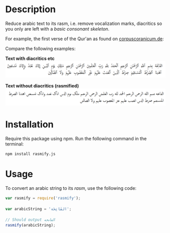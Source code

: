 # Description

Reduce arabic text to its rasm, i.e. remove vocalization marks, diacritics so you only are left with a *basic consonant skeleton*.

For example, the first verse of the Qur'an as found on [corpuscoranicum.de](http://corpuscoranicum.de/index/index/sure/1/vers/1):

Compare the following examples:

**Text with diacritics etc**
![First sura of the Qur'an with diacritics etc](assets/quranic_text_with_diacritics.png)

**Text without diacritics (rasmified)**
![First sura of the Qur'an rasmified](assets/quranic_text_rasmified.png)

# Installation

Require this package using npm. Run the following command in the terminal:


```
npm install rasmify.js
```

# Usage

To convert an arabic string to its *rasm*, use the following code:

```javascript
var rasmify = require('rasmify');

var arabicString = 'الفَاتِحَة';

// Should output الڡاٮحه
rasmify(arabicString);
```